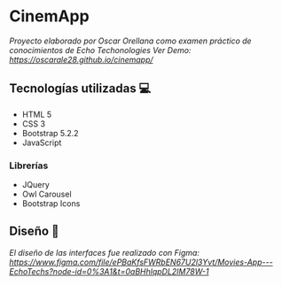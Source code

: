 # CinemApp 

_Proyecto elaborado por Oscar Orellana como examen práctico de conocimientos de Echo Techonologies_
_Ver Demo: https://oscarale28.github.io/cinemapp/_

## Tecnologías utilizadas 💻

* HTML 5
* CSS 3
* Bootstrap 5.2.2
* JavaScript
### Librerías
* JQuery
* Owl Carousel
* Bootstrap Icons

## Diseño 🎨
_El diseño de las interfaces fue realizado con Figma: https://www.figma.com/file/ePBaKfsFWRbEN67U2l3Yvt/Movies-App---EchoTechs?node-id=0%3A1&t=0aBHhlqpDL2IM78W-1_